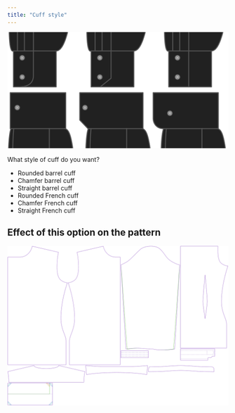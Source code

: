 ```yaml
---
title: "Cuff style"
---
```


![Cuff style](cuffstyle.svg)

What style of cuff do you want?

- Rounded barrel cuff
- Chamfer barrel cuff
- Straight barrel cuff
- Rounded French cuff
- Chamfer French cuff
- Straight French cuff

## Effect of this option on the pattern

![This image shows the effect of this option by superimposing several variants that have a different value for this option](simon_cuffstyle_sample.svg "Effect of this option on the pattern")
